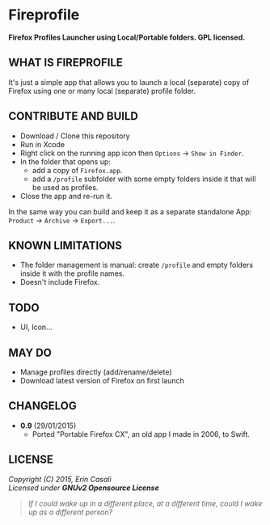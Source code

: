 Fireprofile
===========

**Firefox Profiles Launcher using Local/Portable folders. GPL licensed.**  



WHAT IS FIREPROFILE
-------------------

It's just a simple app that allows you to launch a local (separate) copy of Firefox
using one or many local (separate) profile folder.


CONTRIBUTE AND BUILD
--------------------

* Download / Clone this repository
* Run in Xcode
* Right click on the running app icon then `Options` → `Show in Finder`.
* In the folder that opens up:
  * add a copy of `Firefox.app`.
  * add a `/profile` subfolder with some empty folders inside it that will be used as profiles.
* Close the app and re-run it.

In the same way you can build and keep it as a separate standalone App: `Product` → `Archive` → `Export...`.



KNOWN LIMITATIONS
-----------------

* The folder management is manual: create `/profile` and empty folders inside it with the profile names.
* Doesn't include Firefox.


TODO
----

* UI, Icon...


MAY DO
------

* Manage profiles directly (add/rename/delete)
* Download latest version of Firefox on first launch


CHANGELOG
---------

* **0.9** (29/01/2015)
  * Ported "Portable Firefox CX", an old app I made in 2006, to Swift.



LICENSE
-------

  _Copyright (C) 2015, Erin Casali_  
  _Licensed under **GNUv2 Opensource License**_


> _If I could wake up in a different place, at a different time, could I wake up as a different person?_
